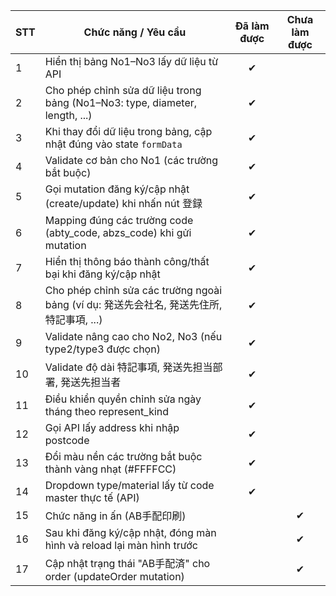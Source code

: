 | STT | Chức năng / Yêu cầu                                                                 | Đã làm được | Chưa làm được |
|-----|-------------------------------------------------------------------------------------|:-----------:|:-------------:|
| 1   | Hiển thị bảng No1–No3 lấy dữ liệu từ API                                            |      ✔      |               |
| 2   | Cho phép chỉnh sửa dữ liệu trong bảng (No1–No3: type, diameter, length, ...)        |      ✔      |               |
| 3   | Khi thay đổi dữ liệu trong bảng, cập nhật đúng vào state `formData`                 |      ✔      |               |
| 4   | Validate cơ bản cho No1 (các trường bắt buộc)                                       |      ✔      |               |
| 5   | Gọi mutation đăng ký/cập nhật (create/update) khi nhấn nút 登録                     |      ✔      |               |
| 6   | Mapping đúng các trường code (abty_code, abzs_code) khi gửi mutation                |      ✔      |               |
| 7   | Hiển thị thông báo thành công/thất bại khi đăng ký/cập nhật                         |      ✔      |               |
| 8   | Cho phép chỉnh sửa các trường ngoài bảng (ví dụ: 発送先会社名, 発送先住所, 特記事項, ...) |      ✔       |              |
| 9   | Validate nâng cao cho No2, No3 (nếu type2/type3 được chọn)                          |      ✔       |              |
| 10  | Validate độ dài 特記事項, 発送先担当部署, 発送先担当者                                 |      ✔       |              |
| 11  | Điều khiển quyền chỉnh sửa ngày tháng theo represent_kind                            |      ✔       |              |
| 12  | Gọi API lấy address khi nhập postcode                                               |       ✔      |              |
| 13  | Đổi màu nền các trường bắt buộc thành vàng nhạt (#FFFFCC)                            |       ✔      |              |
| 14  | Dropdown type/material lấy từ code master thực tế (API)                             |       ✔      |              |
| 15  | Chức năng in ấn (AB手配印刷)                                                        |             |      ✔        |
| 16  | Sau khi đăng ký/cập nhật, đóng màn hình và reload lại màn hình trước                 |             |      ✔        |
| 17  | Cập nhật trạng thái "AB手配済" cho order (updateOrder mutation)                      |             |      ✔        |
